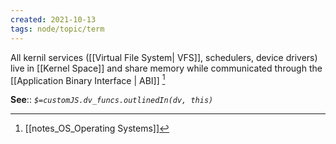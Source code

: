 ```yaml
---
created: 2021-10-13
tags: node/topic/term
---
```


All kernil services ([[Virtual File System| VFS]], schedulers, device drivers) live in [[Kernel Space]] and share memory while communicated through the [[Application Binary Interface | ABI]] [^1]

**See**::
*`$=customJS.dv_funcs.outlinedIn(dv, this)`*

[^1]: [[notes_OS_Operating Systems]]

